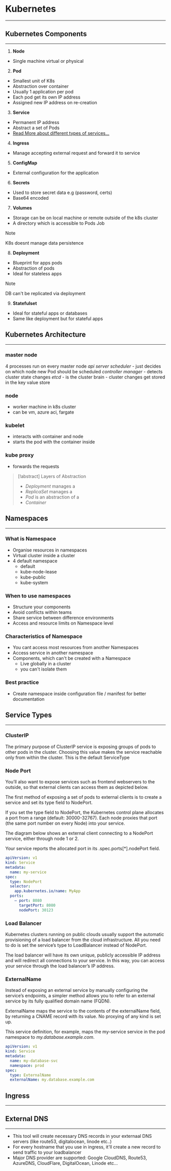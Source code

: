 # Kubernetes
---


## Kubernetes Components
---

1. **Node**
  - Single machine virtual or physical
2. **Pod**
  - Smallest unit of K8s
  - Abstraction over container
  - Usually 1 application per pod
  - Each pod get its own IP address
  - Assigned new IP address on re-creation
3. **Service**
  - Permanent IP address
  - Abstract a set of Pods
  - [Read More about different types of services...](#service-types)
4. **Ingress**
  - Manage accepting external request and forward it to service
5. **ConfigMap**
  - External configuration for the application
6. **Secrets**
  - Used to store secret data e.g (password, certs)
  - Base64 encoded
7. **Volumes**
  - Storage can be on local machine or remote outside of the k8s cluster
  - A directory which is accessible to Pods Job

  > [!note] 
  > K8s doesnt manage data persistence

8. **Deployment**
  - Blueprint for apps pods
  - Abstraction of pods
  - Ideal for stateless apps
  
  > [!note] 
  > DB can't be replicated via deployment

9.  **Statefulset**
  - Ideal for stateful apps or databases
  - Same like deployment but for stateful apps


## Kubernetes Architecture
---

### master node
4 processes run on every master node
	*api server*
	*scheduler*
	- just decides on which node new Pod should be scheduled
	*controller manager*
	- detects cluster state changes
	*etcd*
	- is the cluster brain
	- cluster changes get stored in the key value store

### node
- worker machine in k8s cluster
- can be vm, azure aci, fargate

### kubelet
- interacts with container and node
- starts the pod with the container inside

### kube proxy
- forwards the requests

> [!abstract] Layers of Abstraction
> - *Deployment* manages a
> - *ReplicaSet* manages a
> - *Pod* is an abstraction of a
> - *Container*

## Namespaces
---

### What is Namespace
- Organise resources in namespaces
- Virtual cluster inside a cluster
- 4 default namespace
  - default
  - kube-node-lease
  - kube-public
  - kube-system

### When to use namespaces
- Structure your components
- Avoid conflicts within teams
- Share service between difference environments
- Access and resource limits on Namespace level
  
### Characteristics of Namespace
- You cant access most resources from another Namespaces
- Access service in another namespace
- Components, which can't be created with a Namespace
  - Live globally in a cluster
  - you can't isolate them

### Best practice
- Create namespace inside configuration file / manifest for better documentation


## Service Types
---

### ClusterIP

The primary purpose of ClusterIP service is exposing groups of pods to other pods in the cluster. Choosing this value makes the service reachable only from within the cluster. This is the default ServiceType

### Node Port

You’ll also want to expose services such as frontend webservers to the outside, so that external clients can access them as depicted below.

The first method of exposing a set of pods to external clients is to create a service and set its type field to NodePort.

If you set the type field to NodePort, the Kubernetes control plane allocates a port from a range (default: 30000-32767). Each node proxies that port (the same port number on every Node) into your service.

The diagram below shows an external client connecting to a NodePort service, either through node 1 or 2.

Your service reports the allocated port in its .spec.ports[*].nodePort field.

```yaml
apiVersion: v1
kind: Service
metadata:
  name: my-service
spec:
  type: NodePort
  selector:
    app.kubernetes.io/name: MyApp
  ports:
    – port: 8080
      targetPort: 8080
      nodePort: 30123
```

### Load Balancer

Kubernetes clusters running on public clouds usually support the automatic provisioning of a load balancer from the cloud infrastructure. All you need to do is set the service’s type to LoadBalancer instead of NodePort.

The load balancer will have its own unique, publicly accessible IP address and will redirect all connections to your service. In this way, you can access your service through the load balancer’s IP address.

### ExternalName

Instead of exposing an external service by manually configuring the service’s endpoints, a simpler method allows you to refer to an external service by its fully qualified domain name (FQDN).

ExternalName maps the service to the contents of the externalName field, by returning a CNAME record with its value. No proxying of any kind is set up.

This service definition, for example, maps the my-service service in the pod namespace to *my.database.example.com*.

```yaml
apiVersion: v1
kind: Service
metadata:
  name: my-database-svc
  namespace: prod
spec:
  type: ExternalName
  externalName: my.database.example.com
```

## Ingress
---

## External DNS
---
- This tool will create necessary DNS records in your externaal DNS servers (like route53, digitalocean, linode etc..)
- For every hostname that you use in ingress, it'll create a new record to send traffic to your loadbalancer
- Major DNS provider are supported: Google CloudDNS, Route53, AzureDNS, CloudFlare, DigitalOcean, Linode etc...


